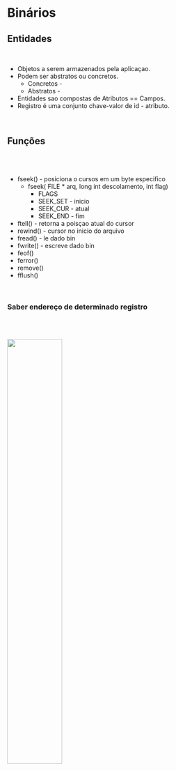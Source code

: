 # **Binários**

## Entidades
<br>

- Objetos a serem armazenados pela aplicaçao.
- Podem ser abstratos ou concretos.
    - Concretos - 
    - Abstratos -  
- Entidades sao compostas de Atributos == Campos.
- Registro é uma conjunto chave-valor de id - atributo.

<br>


## Funções

<br>
<br>

-  fseek() - posiciona o cursos em um byte especifico
    - fseek( FILE * arq, long int descolamento, int flag)
        - FLAGS
        - SEEK_SET - inicio
        - SEEK_CUR - atual
        - SEEK_END - fim
- ftell() - retorna a poisçao atual do cursor
- rewind() - cursor no inicio do arquivo
- fread() - le dado bin
- fwrite() - escreve dado bin
- feof()
- ferror()
- remove() 
- fflush()
<br>

<h3> Saber endereço de determinado registro </h3>
<br>
<br>

<!--![image](https://user-images.githubusercontent.com/74382074/205465659-7fa854be-bd6d-4734-9534-2eb15237fca0.png)-->
<image src="https://user-images.githubusercontent.com/74382074/205465659-7fa854be-bd6d-4734-9534-2eb15237fca0.png" width=50%></image>
